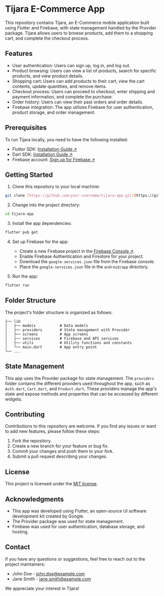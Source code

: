 # Tijara E-Commerce App 

This repository contains Tijara, an E-Commerce mobile application built using Flutter and Firebase, with state management handled by the Provider package. Tijara allows users to browse products, add them to a shopping cart, and complete the checkout process.

## Features

- User authentication: Users can sign up, log in, and log out.
- Product browsing: Users can view a list of products, search for specific products, and view product details.
- Shopping cart: Users can add products to their cart, view the cart contents, update quantities, and remove items.
- Checkout process: Users can proceed to checkout, enter shipping and payment information, and complete the purchase.
- Order history: Users can view their past orders and order details.
- Firebase integration: The app utilizes Firebase for user authentication, product storage, and order management.

## Prerequisites

To run Tijara locally, you need to have the following installed:

- Flutter SDK: [Installation Guide ↗](https://flutter.dev/docs/get-started/install)
- Dart SDK: [Installation Guide ↗](https://dart.dev/get-dart)
- Firebase account: [Sign up for Firebase ↗](https://firebase.google.com/)

## Getting Started

1. Clone this repository to your local machine:

```bash
git clone [https://github.com/your-username/tijara-app.git](https://github.com/abdallah116294/Tijara)
```

2. Change into the project directory:

```bash
cd tijara-app
```

3. Install the app dependencies:

```bash
flutter pub get
```

4. Set up Firebase for the app:

   - Create a new Firebase project in the [Firebase Console ↗](https://console.firebase.google.com/).
   - Enable Firebase Authentication and Firestore for your project.
   - Download the `google-services.json` file from the Firebase console.
   - Place the `google-services.json` file in the `android/app` directory.

1. Run the app:

```bash
flutter run
```

## Folder Structure

The project's folder structure is organized as follows:

```
├── lib
│   ├── models           # Data models
│   ├── providers        # State management with Provider
│   ├── screens          # App screens
│   ├── services         # Firebase and API services
│   ├── utils            # Utility functions and constants
│   └── main.dart        # App entry point
└── ...
```

## State Management

This app uses the Provider package for state management. The `providers` folder contains the different providers used throughout the app, such as `Auth.dart`, `Cart.dart`, and `Product.dart`. These providers manage the app's state and expose methods and properties that can be accessed by different widgets.

## Contributing

Contributions to this repository are welcome. If you find any issues or want to add new features, please follow these steps:

1. Fork the repository.
1. Create a new branch for your feature or bug fix.
1. Commit your changes and push them to your fork.
1. Submit a pull request describing your changes.

## License

This project is licensed under the [MIT license](LICENSE).

## Acknowledgments

- This app was developed using Flutter, an open-source UI software development kit created by Google.
- The Provider package was used for state management.
- Firebase was used for user authentication, database storage, and hosting.

## Contact

If you have any questions or suggestions, feel free to reach out to the project maintainers:

- John Doe - john.doe@example.com
- Jane Smith - jane.smith@example.com

We appreciate your interest in Tijara!
